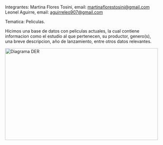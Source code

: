 Integrantes:
Martina Flores Tosini, email: martinaflorestosini@gmail.com
Leonel Aguirre, email: aguirreleo907@gmail.com

Tematica: Peliculas.

Hicimos una base de datos con peliculas actuales, la cual contiene informacion como el estudio al que pertenecen, su productor, genero(s), una breve descripcion, año de lanzamiento, entre otros datos relevantes.


<img width="502" height="302" alt="Diagrama DER" src="https://github.com/user-attachments/assets/40b4e6ea-dc10-44b2-9c0b-e94e34b346ef" />
